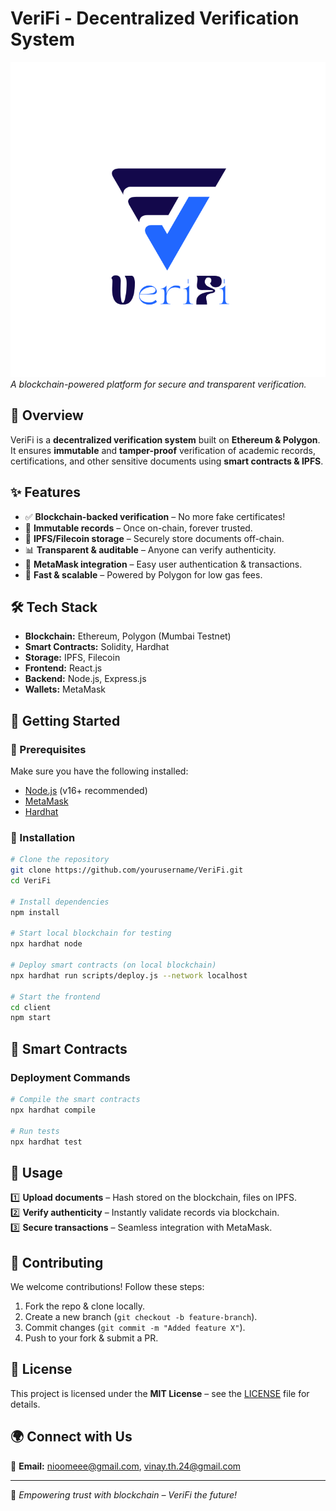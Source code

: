 # VeriFi - Decentralized Verification System

![VeriFi Logo](https://github.com/nioomeee/VeriFi/blob/main/VeriFi%20with%20name.svg)  
*A blockchain-powered platform for secure and transparent verification.*

## 🌟 Overview
VeriFi is a **decentralized verification system** built on **Ethereum & Polygon**. It ensures **immutable** and **tamper-proof** verification of academic records, certifications, and other sensitive documents using **smart contracts & IPFS**.

## ✨ Features
- ✅ **Blockchain-backed verification** – No more fake certificates!
- 🔐 **Immutable records** – Once on-chain, forever trusted.
- 📜 **IPFS/Filecoin storage** – Securely store documents off-chain.
- 📊 **Transparent & auditable** – Anyone can verify authenticity.
- 🔗 **MetaMask integration** – Easy user authentication & transactions.
- 🚀 **Fast & scalable** – Powered by Polygon for low gas fees.

## 🛠 Tech Stack
- **Blockchain:** Ethereum, Polygon (Mumbai Testnet)
- **Smart Contracts:** Solidity, Hardhat
- **Storage:** IPFS, Filecoin
- **Frontend:** React.js
- **Backend:** Node.js, Express.js
- **Wallets:** MetaMask

## 🚀 Getting Started
### 🔹 Prerequisites
Make sure you have the following installed:
- [Node.js](https://nodejs.org/) (v16+ recommended)
- [MetaMask](https://metamask.io/)
- [Hardhat](https://hardhat.org/)

### 🔹 Installation
```bash
# Clone the repository
git clone https://github.com/yourusername/VeriFi.git
cd VeriFi

# Install dependencies
npm install

# Start local blockchain for testing
npx hardhat node

# Deploy smart contracts (on local blockchain)
npx hardhat run scripts/deploy.js --network localhost

# Start the frontend
cd client
npm start
```

## 📜 Smart Contracts
### **Deployment Commands**
```bash
# Compile the smart contracts
npx hardhat compile

# Run tests
npx hardhat test
```

## 📌 Usage
1️⃣ **Upload documents** – Hash stored on the blockchain, files on IPFS.  
2️⃣ **Verify authenticity** – Instantly validate records via blockchain.  
3️⃣ **Secure transactions** – Seamless integration with MetaMask.  

## 🤝 Contributing
We welcome contributions! Follow these steps:
1. Fork the repo & clone locally.
2. Create a new branch (`git checkout -b feature-branch`).
3. Commit changes (`git commit -m "Added feature X"`).
4. Push to your fork & submit a PR.

## 📄 License
This project is licensed under the **MIT License** – see the [LICENSE](LICENSE) file for details.

## 🌍 Connect with Us
📧 **Email:** nioomeee@gmail.com, vinay.th.24@gmail.com


---
🚀 *Empowering trust with blockchain – VeriFi the future!*
